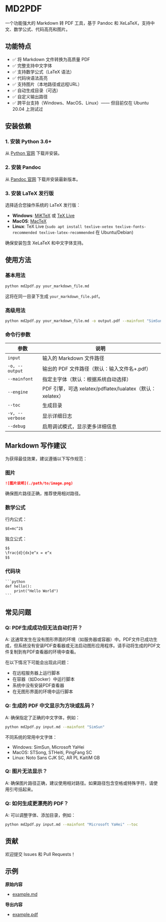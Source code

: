 # MD2PDF

一个功能强大的 Markdown 转 PDF 工具，基于 Pandoc 和 XeLaTeX，支持中文、数学公式、代码高亮和图片。

## 功能特点

- ✅ 将 Markdown 文件转换为高质量 PDF
- ✅ 完整支持中文字体
- ✅ 支持数学公式（LaTeX 语法）
- ✅ 代码块语法高亮
- ✅ 支持图片（本地路径或远程URL）
- ✅ 自动生成目录（可选）
- ✅ 自定义输出路径
- ✅ 跨平台支持（Windows、MacOS、Linux）—— 但目前仅在 Ubuntu 20.04 上测试过

## 安装依赖

### 1. 安装 Python 3.6+

从 [Python 官网](https://www.python.org/downloads/) 下载并安装。

### 2. 安装 Pandoc

从 [Pandoc 官网](https://pandoc.org/installing.html) 下载并安装最新版本。

### 3. 安装 LaTeX 发行版

选择适合您操作系统的 LaTeX 发行版：

- **Windows**: [MiKTeX](https://miktex.org/download) 或 [TeX Live](https://tug.org/texlive/acquire-netinstall.html)
- **MacOS**: [MacTeX](https://tug.org/mactex/mactex-download.html)
- **Linux**: TeX Live (`sudo apt install texlive-xetex texlive-fonts-recommended texlive-latex-recommended` 在 Ubuntu/Debian)

确保安装包含 XeLaTeX 和中文字体支持。

## 使用方法

### 基本用法

```bash
python md2pdf.py your_markdown_file.md
```

这将在同一目录下生成 `your_markdown_file.pdf`。

### 高级用法

```bash
python md2pdf.py your_markdown_file.md -o output.pdf --mainfont "SimSun" --engine xelatex --toc --verbose
```

### 命令行参数

| 参数 | 说明 |
|------|------|
| `input` | 输入的 Markdown 文件路径 |
| `-o, --output` | 输出的 PDF 文件路径（默认：输入文件名+.pdf） |
| `--mainfont` | 指定主字体（默认：根据系统自动选择） |
| `--engine` | PDF 引擎，可选 xelatex/pdflatex/lualatex（默认：xelatex） |
| `--toc` | 生成目录 |
| `-v, --verbose` | 显示详细日志 |
| `--debug` | 启用调试模式，显示更多详细信息 |

## Markdown 写作建议

为获得最佳效果，建议遵循以下写作规范：

### 图片

```markdown
![图片说明](./path/to/image.png)
```

确保图片路径正确，推荐使用相对路径。

### 数学公式

行内公式：

```markdown
$E=mc^2$
```

独立公式：

```markdown
$$
\frac{d}{dx}e^x = e^x
$$
```

### 代码块

```markdown
​```python
def hello():
    print("Hello World")
​```
```

## 常见问题

### Q: PDF生成成功但无法自动打开？

A: 这通常发生在没有图形界面的环境（如服务器或容器）中。PDF文件已成功生成，但系统没有安装PDF查看器或无法启动图形应用程序。请手动将生成的PDF文件复制到有PDF查看器的环境中查看。

在以下情况下可能会出现此问题：
- 在远程服务器上运行脚本
- 在容器（如Docker）中运行脚本
- 系统中没有安装PDF查看器
- 在无图形界面的环境中运行脚本

### Q: 生成的 PDF 中文显示为方块或乱码？

A: 确保指定了正确的中文字体，例如：
```bash
python md2pdf.py input.md --mainfont "SimSun"
```

不同系统的常用中文字体：
- Windows: SimSun, Microsoft YaHei
- MacOS: STSong, STHeiti, PingFang SC
- Linux: Noto Sans CJK SC, AR PL KaitiM GB

### Q: 图片无法显示？

A: 确保图片路径正确，建议使用相对路径。如果路径包含空格或特殊字符，请使用引号括起来。

### Q: 如何生成更漂亮的 PDF？

A: 可以调整字体、添加目录，例如：
```bash
python md2pdf.py input.md --mainfont "Microsoft YaHei" --toc
```

## 贡献

欢迎提交 Issues 和 Pull Requests！ 

## 示例
**原始内容**
- [example.md](./example.md)

**导出内容**
- [example.pdf](./example.pdf)